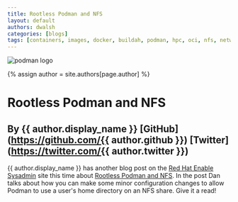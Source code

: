 ```yaml
---
title: Rootless Podman and NFS  
layout: default
authors: dwalsh 
categories: [blogs]
tags: [containers, images, docker, buildah, podman, hpc, oci, nfs, network, runtime]
---
```

![podman logo](https://podman.io/images/podman.svg)

{% assign author = site.authors[page.author] %}

# Rootless Podman and NFS
## By {{ author.display_name }} [GitHub](https://github.com/{{ author.github }}) [Twitter](https://twitter.com/{{ author.twitter }})

{{ author.display_name }} has another blog post on the [Red Hat Enable Sysadmin](https://www.redhat.com/sysadmin/) site this time about [Rootless Podman and NFS](https://www.redhat.com/sysadmin/rootless-podman-nfs).  In the post Dan talks about how you can make some minor configuration changes to allow Podman to use a user's home directory on an NFS share.  Give it a read!
